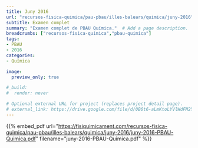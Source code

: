 ```yaml
---
title: Juny 2016
url: "recursos-fisica-quimica/pau-pbau/illes-balears/quimica/juny-2016"
subtitle: Examen complet
summary: "Examen complet de PBAU Química."  # Add a page description.
breadcrumbs: ["recursos-fisica-quimica","pbau-quimica"]
tags:
- PBAU
- 2016
categories:
- Química

image:
  preview_only: true

#_build:
#  render: never

# Optional external URL for project (replaces project detail page).
# external_link: https://drive.google.com/file/d/0B6t6-aLmKtoLYVlWdFM2Ym5fV28/view
---
```


{{% embed_pdf url="https://fisiquimicament.com/recursos-fisica-quimica/pau-pbau/illes-balears/quimica/juny-2016/juny-2016-PBAU-Quimica.pdf" filename="juny-2016-PBAU-Quimica.pdf" %}}
